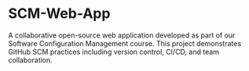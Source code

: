 # SCM-Web-App
A collaborative open-source web application developed as part of our Software Configuration Management course. This project demonstrates GitHub SCM practices including version control, CI/CD, and team collaboration.
